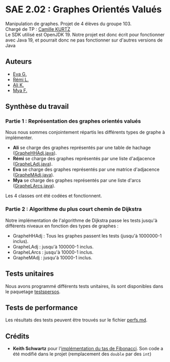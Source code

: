 
# SAE 2.02 : Graphes Orientés Valués

Manipulation de graphes. Projet de 4 élèves du groupe 103.  
Chargé de TP : [Camille KURTZ](https://github.com/ckurtz)  
Le SDK utilisé est OpenJDK 19. Notre projet est donc écrit pour fonctionner avec Java 19, et pourrait donc ne pas fonctionner sur d'autres versions de Java  

## Auteurs

- [Eva G.](https://github.com/orakless)
- [Rémi L.](https://github.com/remi-lem)
- [Ali K.](https://github.com/Tacoao)
- [Mya F.](https://github.com/G4iaa04)

## Synthèse du travail

### Partie 1 : Représentation des graphes orientés valués
Nous nous sommes conjointement répartis les différents types de graphe à implémenter.
- **Ali** se charge des graphes représentés par une table de hachage ([GrapheHHAdj.java](src/graphe/implems/GrapheHHAdj.java)).
- **Rémi** se charge des graphes représentés par une liste d'adjacence ([GrapheLAdj.java](src/graphe/implems/GrapheLAdj.java)).
- **Eva** se charge des graphes représentés par une matrice d'adjacence ([GrapheMAdj.java](src/graphe/implems/GrapheMAdj.java)).
- **Mya** se charge des graphes représentés par une liste d'arcs ([GrapheLArcs.java](src/graphe/implems/GrapheLArcs.java)).

Les 4 classes ont été codées et fonctionnent.

### Partie 2 : Algorithme du plus court chemin de Dijkstra
Notre implémentation de l'algorithme de Dijkstra passe les tests jusqu'à différents niveaux en fonction des types de graphes :
- GrapheHHAdj : Tous les graphes passent les tests (jusqu'à 1000000-1 inclus).
- GrapheLAdj : jusqu'à 100000-1 inclus.
- GrapheLArcs : jusqu'à 10000-1 inclus.
- GrapheMAdj : jusqu'à 10000-1 inclus.

## Tests unitaires
Nous avons programmé différents tests unitaires, ils sont disponibles dans le paquetage [testspersos](src/testspersos).

## Tests de performance
Les résultats des tests peuvent être trouvés sur le fichier [perfs.md](performances/perfs.md).

## Crédits
- **Keith Schwartz** pour l'[implémentation du tas de Fibonacci](https://keithschwarz.com/interesting/code/?dir=fibonacci-heap). Son code a été modifié dans le projet (remplacement des `double` par des `int`)
